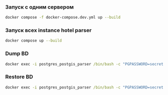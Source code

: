 ### Запуск с одним сервером 
``` bash
docker compose -f docker-compose.dev.yml up --build
```

### Запуск всех instance hotel parser
``` bash
docker compose up --build
```
### Dump BD
``` cmd
docker exec -i postgres_postgis_parser /bin/bash -c "PGPASSWORD=secret pg_dump --username postgres hotel_parser" > ./dump/dump_30_11_24.sql
```

### Restore BD
``` cmd
docker exec -i postgres_postgis_parser /bin/bash -c "PGPASSWORD=secret psql --username postgres hotel_parser" < ./dump/dump.sql
```

